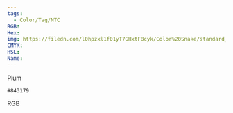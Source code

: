 ```yaml
---
tags:
  - Color/Tag/NTC
RGB:
Hex:
img: https://filedn.com/l0hpzxl1f01yT7GHxtF8cyk/Color%20Snake/standard_csv_to_svg/843179.svg
CMYK:
HSL:
Name:
---
```

Plum
```palette
#843179
```
RGB
